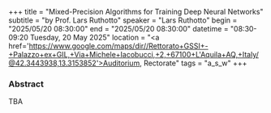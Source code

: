 +++
title = "Mixed-Precision Algorithms for Training Deep Neural Networks"
subtitle = "by Prof. Lars Ruthotto"
speaker = "Lars Ruthotto"
begin = "2025/05/20  08:30:00"
end = "2025/05/20  08:30:00"
datetime = "08:30-09:20 Tuesday, 20 May 2025"
location = "<a href='https://www.google.com/maps/dir//Rettorato+GSSI+-+Palazzo+ex+GIL,+Via+Michele+Iacobucci,+2,+67100+L'Aquila+AQ,+Italy/@42.3443938,13.3153852'>Auditorium, Rectorate</a>"
tags = "a_s_w"
+++

### Abstract
TBA
